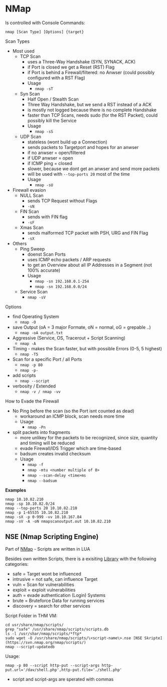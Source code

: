# NMap 

Is controlled with Console Commands:

`nmap [Scan Type] [Options] {target}`

Scan Types
* Most used
  * TCP Scan
    * uses a Three-Way Handshake (SYN, SYNACK, ACK)
    * if Port is closed we get a Reset (RST) Flag
    * if Port is behind a Firewall/filtered: no Anwser (could possibly configured with a RST Flag)
    * Usage
        * `nmap -sT`
  * Syn Scan
    * Half Open / Stealth Scan
    * Three Way Handshake, but we send a RST instead of a ACK
    * is mostly not logged because there is no complete Handshake
    * faster than TCP Scans, needs sudo (for the RST Packet), could possibly kill the Service
    * Usage
      * `nmap -sS `
  * UDP Scan
    * stateless (wont build up a Connection)
    * sends packets to Targetport and hopes for an anwser
    * if no anwser = open/filtered
    * if UDP anwser = open
    * if ICMP ping = closed
    * slower, because we dont get an anwser and send more packets
    * will be used with `--top-ports 20` most of the time
    * Usage
      * `nmap -sU`
* Firewall evasion
  * NULL Scan
    * sends TCP Request without Flags
    * `-sN`
  * FIN Scan
    * sends with FIN flag
    * `-sF`
  * Xmas Scan
    * sends malformed TCP packet with PSH, URG and FIN Flag
    * `-sX `
* Others
  * Ping Sweep
    * doenst Scan Ports
    * uses ICMP echo packets / ARP requests
    * to get an Overview about all IP Addresses in a Segment (not 100% accurate)
    * Usage
      * `nmap -sn 192.168.0.1-254`
      * `nmap -sn 192.168.0.0/24`
  * Service Scan
    * `nmap -sV`

Options
* find Operating System
  * `nmap -O`
* save Output  (oA = 3 major Formate, oN = normal, oG = grepable ..)
  * `nmap -oA output.txt`
* Aggressive (Service, OS, Tracerout + Script Scanning)
  * `nmap -A`
* Timing - makes the Scan faster, but with possible Errors (0-5, 5 highest)
  * `nmap -T5`
* Scan for a specific Port / all Ports
  * `nmap -p 80`
  * `nmap -p-`
* add scripts
  * `nmap --script`
* verbosity / Extended
  * `nmap -v / nmap -vv`

How to Evade the Firewall
* No Ping before the scan (so the Port isnt counted as dead)
  * workaround an ICMP block, scan needs more time
  * Usage
    * `nmap -Pn`
* split packets into fragments
  * more unlikey for the packets to be recognized, since size, quantity and timing will be reduced
  * evade Firewall/IDS Trigger which are time-based
  * badsum creates invalid checksum
  * Usage
    * `nmap -f`
    * `nmap -mtu <number multiple of 8>`
    * `nmap --scan-delay <time>ms`
    * `nmap --badsum`

**Examples**

```
nmap 10.10.82.210
nmap -sp 10.10.82.0/24
nmap --top-ports 20 10.10.82.210
nmap -p 1-65535 10.10.82.210
nmap -sX -p 0-999 -vv 10.10.167.84
nmap -sV -A -oN nmapscanoutput.out 10.10.82.210
```



## NSE (Nmap Scripting Engine)

Part of [NMap](#NMap) - Scripts are written in LUA

Besides own written Scripts, there is a exisiting [Library](https://nmap.org/nsedoc/) with the following categories: 

* safe = Target wont be influenced
* intrusive = not safe, can influence Target
* vuln = Scan for vulnerabilities
* exploit = exploit vulnerabilities
* auth = evade authentication (Login) Systems
* brute = Bruteforce Data for running services
* discovery = search for other services

Script Folder in THM VM:

```
cd usr/share/nmap/scripts/
grep "safe" /usr/share/nmap/scripts/scripts.db
ls -l /usr/shar/nmap/scripts/*ftp*
sudo wget -O /usr/share/nmap/scripts/\<script-name\>.nse [NSE Skripte](https://svn.nmap.org/nmap/scripts/)
nmap --script-updatedb
```

Usage:

```
nmap -p 80 --script http-put --script-args http-put.url='/dav/shell.php',http-put.file='./shell.php'
```

* script and script-args are sperated with commas
